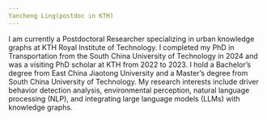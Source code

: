 ```yaml
---
Yancheng Ling(postdoc in KTH)
---
```

I am currently a Postdoctoral Researcher specializing in urban knowledge graphs at KTH Royal Institute of Technology. I completed my PhD in Transportation from the South China University of Technology in 2024 and was a visiting PhD scholar at KTH from 2022 to 2023. I hold a Bachelor’s degree from East China Jiaotong University and a Master’s degree from South China University of Technology. My research interests include driver behavior detection analysis, environmental perception, natural language processing (NLP), and integrating large language models (LLMs) with knowledge graphs.

